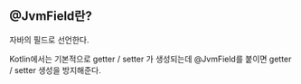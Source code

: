 ## @JvmField란? 
자바의 필드로 선언한다.

Kotlin에서는 기본적으로 getter / setter 가 생성되는데 
@JvmField를 붙이면 getter / setter 생성을 방지해준다.